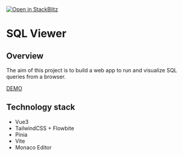 [![Open in StackBlitz](https://developer.stackblitz.com/img/open_in_stackblitz.svg)](https://stackblitz.com/github/zv3/vue3-sql-viewer)
# SQL Viewer

## Overview 

The aim of this project is to build a web app to run and visualize SQL queries from a browser.

[DEMO](https://vue3-sql-viewer.netlify.com)

## Technology stack

- Vue3
- TailwindCSS + Flowbite
- Pinia
- Vite
- Monaco Editor
